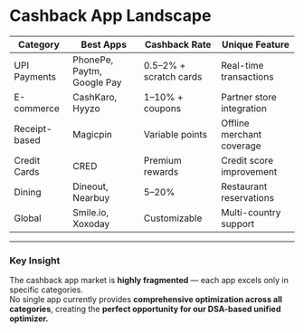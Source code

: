 # Cashback App Landscape

| **Category**      | **Best Apps**                   | **Cashback Rate**         | **Unique Feature**                  |
|--------------------|---------------------------------|---------------------------|-------------------------------------|
| UPI Payments      | PhonePe, Paytm, Google Pay      | 0.5–2% + scratch cards    | Real-time transactions              |
| E-commerce        | CashKaro, Hyyzo                 | 1–10% + coupons           | Partner store integration           |
| Receipt-based     | Magicpin                        | Variable points           | Offline merchant coverage           |
| Credit Cards      | CRED                            | Premium rewards           | Credit score improvement            |
| Dining            | Dineout, Nearbuy                | 5–20%                     | Restaurant reservations             |
| Global            | Smile.io, Xoxoday               | Customizable              | Multi-country support               |

---

###  Key Insight  
The cashback app market is **highly fragmented** — each app excels only in specific categories.  
No single app currently provides **comprehensive optimization across all categories**, creating the **perfect opportunity for our DSA-based unified optimizer.**
